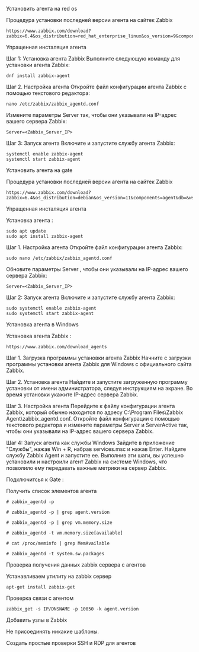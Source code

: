 Установить агента на red os

Процедура установки последней версии агента на сайтек Zabbix
```
https://www.zabbix.com/download?zabbix=6.4&os_distribution=red_hat_enterprise_linux&os_version=9&components=agent&db=&ws=
```

Упращенная инсталяция агента

Шаг 1: Установка агента Zabbix Выполните следующую команду для установки агента Zabbix:
```
dnf install zabbix-agent
```
Шаг 2. Настройка агента Откройте файл конфигурации агента Zabbix с помощью текстового редактора:
```
nano /etc/zabbix/zabbix_agentd.conf
```
Измените параметры Server  так, чтобы они указывали на IP-адрес вашего сервера Zabbix:
```
Server=<Zabbix_Server_IP>
```
Шаг 3: Запуск агента Включите и запустите службу агента Zabbix:
```
systemctl enable zabbix-agent
systemctl start zabbix-agent
```

Установить агента на gate

Процедура установки последней версии агента на сайтек Zabbix
```
https://www.zabbix.com/download?zabbix=6.4&os_distribution=debian&os_version=11&components=agent&db=&ws=
```


Упращенная инсталяция агента


Установка агента :
```
sudo apt update
sudo apt install zabbix-agent
```
Шаг 1. Настройка агента Откройте файл конфигурации агента Zabbix:
```
sudo nano /etc/zabbix/zabbix_agentd.conf
```
Обновите параметры Server , чтобы они указывали на IP-адрес вашего сервера Zabbix:
```
Server=<Zabbix_Server_IP>
```
Шаг 2: Запуск агента Включите и запустите службу агента Zabbix:
```
sudo systemctl enable zabbix-agent
sudo systemctl start zabbix-agent
```

Установка агента в Windows

Установка агента Zabbix :
```
https://www.zabbix.com/download_agents
```
Шаг 1. Загрузка программы установки агента Zabbix Начните с загрузки программы установки агента Zabbix для Windows с официального сайта Zabbix.


Шаг 2. Установка агента Найдите и запустите загруженную программу установки от имени администратора, следуя инструкциям на экране. Во время установки укажите IP-адрес сервера Zabbix.


Шаг 3. Настройка агента Перейдите к файлу конфигурации агента Zabbix, который обычно находится по адресу C:\Program Files\Zabbix Agent\zabbix_agentd.conf. Откройте файл конфигурации с помощью текстового редактора и измените параметры Server и ServerActive так, чтобы они указывали на IP-адрес вашего сервера Zabbix.


Шаг 4: Запуск агента как службы Windows Зайдите в приложение "Службы", нажав Win + R, набрав services.msc и нажав Enter. Найдите службу Zabbix Agent и запустите ее.
Выполнив эти шаги, вы успешно установили и настроили агент Zabbix на системе Windows, что позволило ему передавать важные метрики на сервер Zabbix.


Подключитсья к Gate :

Получить список элементов агента
```
# zabbix_agentd -p
```
```
# zabbix_agentd -p | grep agent.version
```
```
# zabbix_agentd -p | grep vm.memory.size
```
```
# zabbix_agentd -t vm.memory.size[available]
```
```
# cat /proc/meminfo | grep MemAvailable
```
```
# zabbix_agentd -t system.sw.packages
```

Проверка получения данных zabbix сервера с агентов

Устанавливаем утилиту на zabbix сервер

```
apt-get install zabbix-get
```
Проверка связи с агентом

```
zabbix_get -s IP/DNSNAME -p 10050 -k agent.version

```


Добавить узлы в Zabbix



Не присоединять никакие шаблоны.

Создать простые проверки SSH и RDP для агентов
